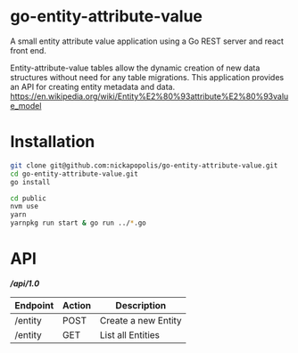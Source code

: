 # go-entity-attribute-value
A small entity attribute value application using a Go REST server and react front end.

Entity-attribute-value tables allow the dynamic creation of new data structures without need for any table migrations. This application provides an API for creating entity metadata and data.
https://en.wikipedia.org/wiki/Entity%E2%80%93attribute%E2%80%93value_model

# Installation
```bash
git clone git@github.com:nickapopolis/go-entity-attribute-value.git
cd go-entity-attribute-value.git
go install

cd public
nvm use
yarn
yarnpkg run start & go run ../*.go
```

# API
***/api/1.0***

Endpoint | Action | Description
--- | --- | ---
/entity | POST | Create a new Entity
/entity | GET | List all Entities

